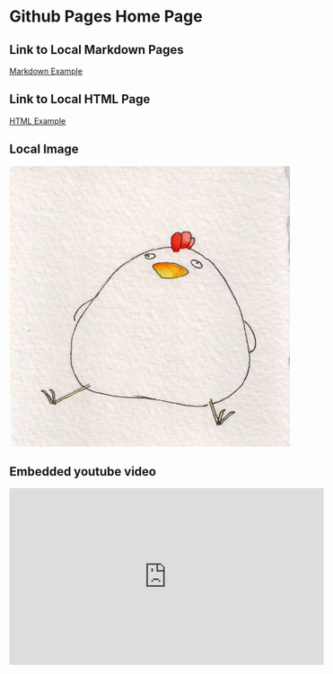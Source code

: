 # Github Pages Home Page 



<!-- relative path to markdown file--> 
## Link to Local Markdown Pages 
[Markdown Example](./Markdown/MarkdownExample.md)

<!-- relative path to html file-->
## Link to Local HTML Page 
[HTML Example](./html/htmlExample.html)

<!-- relative path to image file-->
## Local Image 
<img src="./images/chicken.jpg" width = "500" height = "500">

<!-- relative path to video file-->
## Embedded youtube video
<iframe width="560" height="315" src="https://www.youtube.com/embed/h6nufGATB6Q" title="YouTube video player" frameborder="0" allow="accelerometer; autoplay; clipboard-write; encrypted-media; gyroscope; picture-in-picture; web-share" allowfullscreen></iframe>




